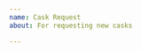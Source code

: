 ```yaml
---
name: Cask Request
about: For requesting new casks

---
```


<!-- At the moment we don’t take cask requests. If you want a cask added, submit a [pull request](https://github.com/caskroom/homebrew-cask/blob/master/CONTRIBUTING.md#adding-a-cask). -->
